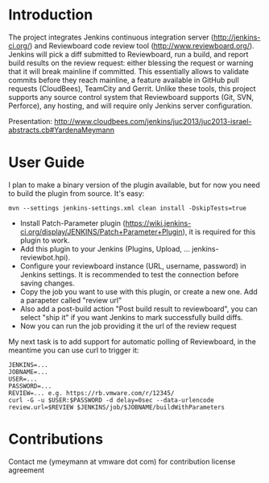 Introduction
============

The project integrates Jenkins continuous integration server (http://jenkins-ci.org/) and Reviewboard code review tool (http://www.reviewboard.org/). Jenkins will pick a diff submitted to Reviewboard, run a build, and report build results on the review request: either blessing the request or warning that it will break mainline if committed. This essentially allows to validate commits before they reach mainline, a feature available in GitHub pull requests (CloudBees), TeamCity and Gerrit. Unlike these tools, this project supports any source control system that Reviewboard supports (Git, SVN, Perforce), any hosting, and will require only Jenkins server configuration. 

Presentation: http://www.cloudbees.com/jenkins/juc2013/juc2013-israel-abstracts.cb#YardenaMeymann

User Guide
==========

I plan to make a binary version of the plugin available, but for now you need to build the plugin from source. It's easy:

    mvn --settings jenkins-settings.xml clean install -DskipTests=true

* Install Patch-Parameter plugin (https://wiki.jenkins-ci.org/display/JENKINS/Patch+Parameter+Plugin), it is required for this plugin to work.
* Add this plugin to your Jenkins (Plugins, Upload, ... jenkins-reviewbot.hpi).
* Configure your reviewboard instance (URL, username, password) in Jenkins settings. It is recommended to test the connection before saving changes.
* Copy the job you want to use with this plugin, or create a new one. Add a parapeter called "review url"
* Also add a post-build action "Post build result to reviewboard", you can select "ship it" if you want Jenkins to mark successfully build diffs. 
* Now you can run the job providing it the url of the review request

My next task is to add support for automatic polling of Reviewboard, in the meantime you can use curl to trigger it:

    JENKINS=...
    JOBNAME=...
    USER=...
    PASSWORD=...
    REVIEW=... e.g. https://rb.vmware.com/r/12345/
    curl -G -u $USER:$PASSWORD -d delay=0sec --data-urlencode review.url=$REVIEW $JENKINS/job/$JOBNAME/buildWithParameters

Contributions
==============
Contact me (ymeymann at vmware dot com) for contribution license agreement
